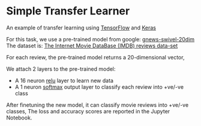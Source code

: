 # Simple Transfer Learner

An example of transfer learning using [TensorFlow](https://www.tensorflow.org/) and [Keras](https://keras.io/)

For this task, we use a pre-trained model from google: [gnews-swivel-20dim](https://tfhub.dev/google/tf2-preview/gnews-swivel-20dim/1)
The dataset is: [The Internet Movie DataBase (IMDB) reviews data-set](https://colab.research.google.com/github/tensorflow/hub/blob/master/examples/colab/tf2_text_classification.ipynb#scrollTo=2ew7HTbPpCJH)

For each review, the pre-trained model returns a 20-dimensional vector,

We attach 2 layers to the pre-trained model:

* A 16 neuron [relu](https://en.wikipedia.org/wiki/Rectifier_(neural_networks)) layer to learn new data
* A 1 neuron [softmax](https://en.wikipedia.org/wiki/Softmax_function) output layer to classify each review into +ve/-ve class


After finetuning the new model, it can classify movie reviews into +ve/-ve classes,
The loss and accuracy scores are reported in the Jupyter Notebook.
